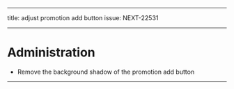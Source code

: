 ---
title: adjust promotion add button
issue: NEXT-22531
___
# Administration
* Remove the background shadow of the promotion add button 
___

